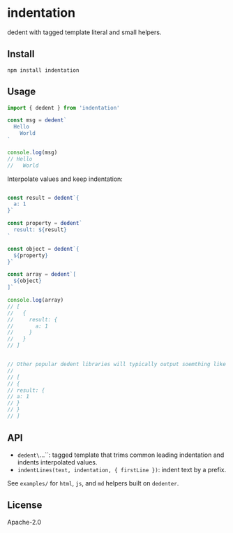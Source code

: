 # indentation

dedent with tagged template literal and small helpers.

## Install
```
npm install indentation
```

## Usage
```js
import { dedent } from 'indentation'

const msg = dedent`
  Hello
    World
`

console.log(msg)
// Hello
//   World
```

Interpolate values and keep indentation:
```js

const result = dedent`{
  a: 1
}`

const property = dedent`
  result: ${result}
`

const object = dedent`{
  ${property}
}`

const array = dedent`[
  ${object}
]`

console.log(array)
// [
//   {
//     result: {
//       a: 1
//     }
//   }
// ]


// Other popular dedent libraries will typically output soemthing like this:
//
// [
// {
// result: {
// a: 1
// }
// }
// ]
```

## API
- `dedent\`...\``: tagged template that trims common leading indentation and indents interpolated values.
- `indentLines(text, indentation, { firstLine })`: indent text by a prefix.

See `examples/` for `html`, `js`, and `md` helpers built on `dedenter`.

## License
Apache-2.0
